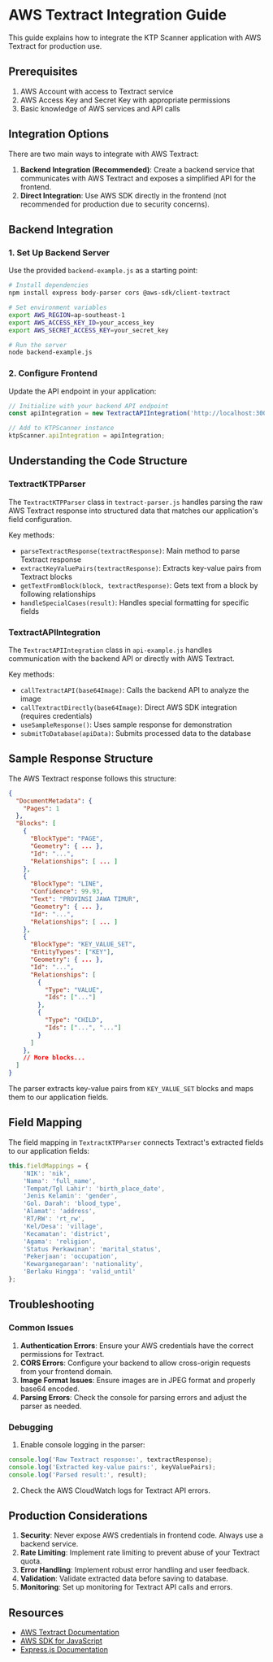 # AWS Textract Integration Guide

This guide explains how to integrate the KTP Scanner application with AWS Textract for production use.

## Prerequisites

1. AWS Account with access to Textract service
2. AWS Access Key and Secret Key with appropriate permissions
3. Basic knowledge of AWS services and API calls

## Integration Options

There are two main ways to integrate with AWS Textract:

1. **Backend Integration (Recommended)**: Create a backend service that communicates with AWS Textract and exposes a simplified API for the frontend.
2. **Direct Integration**: Use AWS SDK directly in the frontend (not recommended for production due to security concerns).

## Backend Integration

### 1. Set Up Backend Server

Use the provided `backend-example.js` as a starting point:

```bash
# Install dependencies
npm install express body-parser cors @aws-sdk/client-textract

# Set environment variables
export AWS_REGION=ap-southeast-1
export AWS_ACCESS_KEY_ID=your_access_key
export AWS_SECRET_ACCESS_KEY=your_secret_key

# Run the server
node backend-example.js
```

### 2. Configure Frontend

Update the API endpoint in your application:

```javascript
// Initialize with your backend API endpoint
const apiIntegration = new TextractAPIIntegration('http://localhost:3000/api/textract');

// Add to KTPScanner instance
ktpScanner.apiIntegration = apiIntegration;
```

## Understanding the Code Structure

### TextractKTPParser

The `TextractKTPParser` class in `textract-parser.js` handles parsing the raw AWS Textract response into structured data that matches our application's field configuration.

Key methods:
- `parseTextractResponse(textractResponse)`: Main method to parse Textract response
- `extractKeyValuePairs(textractResponse)`: Extracts key-value pairs from Textract blocks
- `getTextFromBlock(block, textractResponse)`: Gets text from a block by following relationships
- `handleSpecialCases(result)`: Handles special formatting for specific fields

### TextractAPIIntegration

The `TextractAPIIntegration` class in `api-example.js` handles communication with the backend API or directly with AWS Textract.

Key methods:
- `callTextractAPI(base64Image)`: Calls the backend API to analyze the image
- `callTextractDirectly(base64Image)`: Direct AWS SDK integration (requires credentials)
- `useSampleResponse()`: Uses sample response for demonstration
- `submitToDatabase(apiData)`: Submits processed data to the database

## Sample Response Structure

The AWS Textract response follows this structure:

```json
{
  "DocumentMetadata": {
    "Pages": 1
  },
  "Blocks": [
    {
      "BlockType": "PAGE",
      "Geometry": { ... },
      "Id": "...",
      "Relationships": [ ... ]
    },
    {
      "BlockType": "LINE",
      "Confidence": 99.93,
      "Text": "PROVINSI JAWA TIMUR",
      "Geometry": { ... },
      "Id": "...",
      "Relationships": [ ... ]
    },
    {
      "BlockType": "KEY_VALUE_SET",
      "EntityTypes": ["KEY"],
      "Geometry": { ... },
      "Id": "...",
      "Relationships": [
        {
          "Type": "VALUE",
          "Ids": ["..."]
        },
        {
          "Type": "CHILD",
          "Ids": ["...", "..."]
        }
      ]
    },
    // More blocks...
  ]
}
```

The parser extracts key-value pairs from `KEY_VALUE_SET` blocks and maps them to our application fields.

## Field Mapping

The field mapping in `TextractKTPParser` connects Textract's extracted fields to our application fields:

```javascript
this.fieldMappings = {
    'NIK': 'nik',
    'Nama': 'full_name',
    'Tempat/Tgl Lahir': 'birth_place_date',
    'Jenis Kelamin': 'gender',
    'Gol. Darah': 'blood_type',
    'Alamat': 'address',
    'RT/RW': 'rt_rw',
    'Kel/Desa': 'village',
    'Kecamatan': 'district',
    'Agama': 'religion',
    'Status Perkawinan': 'marital_status',
    'Pekerjaan': 'occupation',
    'Kewarganegaraan': 'nationality',
    'Berlaku Hingga': 'valid_until'
};
```

## Troubleshooting

### Common Issues

1. **Authentication Errors**: Ensure your AWS credentials have the correct permissions for Textract.
2. **CORS Errors**: Configure your backend to allow cross-origin requests from your frontend domain.
3. **Image Format Issues**: Ensure images are in JPEG format and properly base64 encoded.
4. **Parsing Errors**: Check the console for parsing errors and adjust the parser as needed.

### Debugging

1. Enable console logging in the parser:

```javascript
console.log('Raw Textract response:', textractResponse);
console.log('Extracted key-value pairs:', keyValuePairs);
console.log('Parsed result:', result);
```

2. Check the AWS CloudWatch logs for Textract API errors.

## Production Considerations

1. **Security**: Never expose AWS credentials in frontend code. Always use a backend service.
2. **Rate Limiting**: Implement rate limiting to prevent abuse of your Textract quota.
3. **Error Handling**: Implement robust error handling and user feedback.
4. **Validation**: Validate extracted data before saving to database.
5. **Monitoring**: Set up monitoring for Textract API calls and errors.

## Resources

- [AWS Textract Documentation](https://docs.aws.amazon.com/textract/)
- [AWS SDK for JavaScript](https://docs.aws.amazon.com/AWSJavaScriptSDK/v3/latest/client/textract/)
- [Express.js Documentation](https://expressjs.com/)
